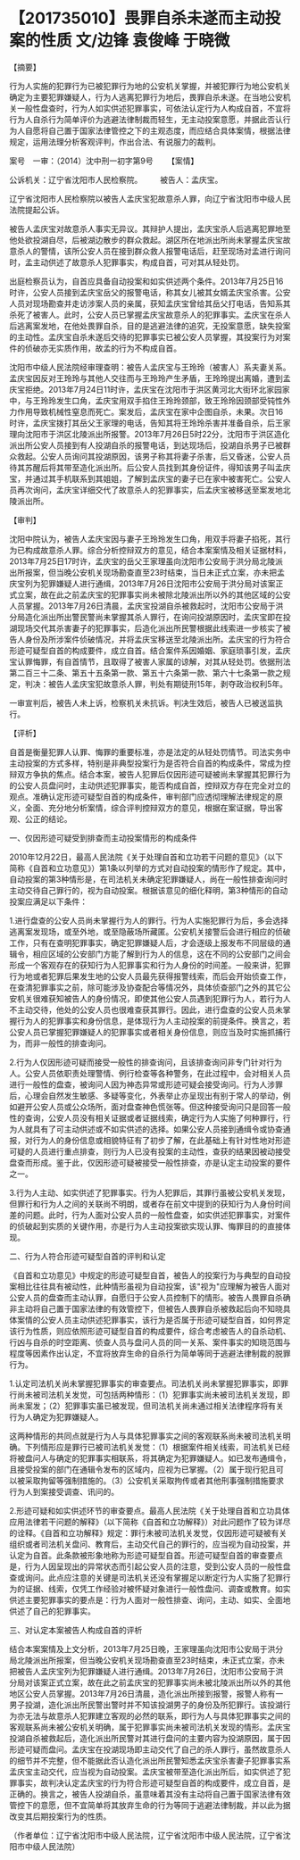 # 【201735010】畏罪自杀未遂而主动投案的性质 文/边锋 袁俊峰 于晓微

【摘要】

行为人实施的犯罪行为已被犯罪行为地的公安机关掌握，并被犯罪行为地公安机关确定为主要犯罪嫌疑人，行为人逃离犯罪行为地后，畏罪自杀未遂。在当地公安机关一般性盘查时，行为人如实供述犯罪事实，可依法认定行为人构成自首，不宜将行为人自杀行为简单评价为逃避法律制裁而轻生，无主动投案意愿，并据此否认行为人自愿将自己置于国家法律管控之下的主观态度，而应结合具体案情，根据法律规定，运用法理分析客观评判，作出合法、有说服力的裁判。

案号　一审：（2014）沈中刑一初字第9号 　　【案情】

公诉机关：辽宁省沈阳市人民检察院。 　　被告人：孟庆宝。

辽宁省沈阳市人民检察院以被告人孟庆宝犯故意杀人罪，向辽宁省沈阳市中级人民法院提起公诉。

被告人孟庆宝对故意杀人事实无异议。其辩护人提出，孟庆宝杀人后逃离犯罪地至他处欲投湖自尽，后被湖边散步的群众救起。湖区所在地派出所尚未掌握孟庆宝故意杀人的警情，该所公安人员在接到群众救人报警电话后，赶至现场对孟进行询问时，孟主动供述了故意杀人犯罪事实，构成自首，可对其从轻处罚。

出庭检察员认为，自首应具备自动投案和如实供述两个条件。2013年7月25日16时许，公安人员接到孟庆宝岳父的报警电话，称其女儿被其女婿孟庆宝杀害。公安人员对现场勘查并走访涉案人员的亲属，获知孟庆宝曾给其岳父打电话，告知系其杀死了被害人。此时，公安人员已掌握孟庆宝故意杀人的犯罪事实。孟庆宝在杀人后逃离案发地，在他处畏罪自杀，目的是逃避法律的追究，无投案意愿，缺失投案的主动性。孟庆宝自杀未遂后交待的犯罪事实已被公安人员掌握，其投案行为对案件的侦破亦无实质作用，故孟的行为不构成自首。

沈阳市中级人民法院经审理查明：被告人孟庆宝与王玲玲（被害人）系夫妻关系。孟庆宝因反对王玲玲与其他人交往而与王玲玲产生矛盾，王玲玲提出离婚，遭到孟庆宝拒绝。2013年7月24日11时许，孟庆宝在沈阳市于洪区黄河北大街环北家园家中，与王玲玲发生口角，孟庆宝用双手掐住王玲玲颈部，致王玲玲因颈部受钝性外力作用导致机械性窒息而死亡。案发后，孟庆宝在家中企图自杀，未果。次日16时许，孟庆宝拨打其岳父王家理的电话，告知其将王玲玲杀害并准备自杀，后王家理向沈阳市于洪区北陵派出所报警。2013年7月26日5时22分，沈阳市于洪区造化派出所公安人员接到有人投湖自杀的报警电话，到达现场后，投湖自杀男子已被群众救起。公安人员询问其投湖原因，该男子称其将妻子杀害，后又昏迷，公安人员待其苏醒后将其带至造化派出所。后公安人员找到其身份证件，得知该男子叫孟庆宝，并通过其手机联系到其姐姐，了解到孟庆宝的妻子已在家中被害死亡。公安人员再次询问，孟庆宝详细交代了故意杀人的犯罪事实，后孟庆宝被移送至案发地北陵派出所。

【审判】

沈阳中院认为，被告人孟庆宝因与妻子王玲玲发生口角，用双手将妻子掐死，其行为已构成故意杀人罪。综合分析控辩双方的意见，结合本案案情及相关证据材料，2013年7月25日17时许，孟庆宝的岳父王家理虽向沈阳市公安局于洪分局北陵派出所报案，但当晚公安机关现场勘查直至23时结束，当日未正式立案，亦未把孟庆宝列为犯罪嫌疑人进行通缉，2013年7月26日沈阳市公安局于洪分局对该案正式立案，故在此之前孟庆宝的犯罪事实尚未被除北陵派出所以外的其他区域的公安人员掌握。2013年7月26日清晨，孟庆宝投湖自杀被救起时，沈阳市公安局于洪分局造化派出所出警民警尚未掌握其杀人罪行，在询问投湖原因时，孟庆宝即在投湖现场交代其杀害妻子的犯罪事实，后造化派出所民警根据此线索进一步核实了被告人身份及所涉案件侦破情况，并将孟庆宝移送至北陵派出所。孟庆宝的行为符合形迹可疑型自首的构成要件，成立自首。结合案件系因婚姻、家庭琐事引发，孟庆宝认罪悔罪，有自首情节，且取得了被害人家属的谅解，对其从轻处罚。依据刑法第二百三十二条、第五十五条第一款、第五十六条第一款、第六十七条第一款之规定，判决：被告人孟庆宝犯故意杀人罪，判处有期徒刑15年，剥夺政治权利5年。

一审宣判后，被告人未上诉，检察机关未抗诉。判决生效后，被告人已被送监执行。

【评析】

自首是衡量犯罪人认罪、悔罪的重要标准，亦是法定的从轻处罚情节。司法实务中主动投案的方式多样，特别是非典型投案行为是否符合自首的构成条件，常成为控辩双方争执的焦点。结合本案，被告人犯罪后仅因形迹可疑被尚未掌握其犯罪行为的公安人员盘问时，主动供述犯罪事实，能否构成自首，控辩双方存在完全对立的观点。准确认定形迹可疑型自首的构成条件，审判部门应透彻理解法律规定的原义，全面、充分地分析案情，综合评判控辩双方的意见，根据在案证据，导出客观、公正的结论。

一、仅因形迹可疑受到排查而主动投案情形的构成条件

2010年12月22日，最高人民法院《关于处理自首和立功若干问题的意见》（以下简称《自首和立功意见》）第1条以列举的方式对自动投案的情形作了规定。其中，自动投案的第3种情形是，在司法机关未确定犯罪嫌疑人，尚在一般性排查询问时主动交待自己罪行的，视为自动投案。根据该意见的细化释明，第3种情形的自动投案应满足以下条件：

1.进行盘查的公安人员尚未掌握行为人的罪行。行为人实施犯罪行为后，多会选择逃离案发现场，或至外地，或至隐蔽场所藏匿。公安机关接警后会进行相应的侦破工作，只有在查明犯罪事实，确定犯罪嫌疑人后，才会逐级上报发布不同层级的通辑令，相应区域的公安部门方能了解到行为人的信息，这在不同的公安部门之间会形成一个客观存在的获知行为人犯罪事实和行为人身份的时间差。一般来讲，犯罪行为地或者犯罪后果发生地的公安人员最先获得报警线索，而后会开始侦查工作，在查清犯罪事实之前，除可能涉及协查配合等情况外，具体侦查部门之外的其它公安机关很难获知被告人的身份情况，即使其他公安人员遇到犯罪行为人，若行为人不主动交待，他处的公安人员也很难查获其罪行。因此，进行盘查的公安人员未掌握行为人的犯罪事实和身份信息，是体现行为人主动投案的前提条件。换言之，若公安人员已掌握犯罪嫌疑人的犯罪事实或者相关身份信息，则应当及时实施抓捕行为，而非一般性的排查询问。

2.行为人仅因形迹可疑而接受一般性的排查询问，且该排查询问非专门针对行为人。公安人员依职责处理警情、例行检查等各种警务，在此过程中，会对相关人员进行一般性的盘查，被询问人因为神态异常或形迹可疑会接受询问。行为人涉罪后，心理会自然发生敏感、多疑等变化，外表举止亦呈现出有别于常人的举动，例如避开公安人员或公众场所，面对盘查神色慌张等。但这种接受询问只是回答一般性的查询，公安人员没有相关证据或者证据线索，确定行为人实施了何种罪行，行为人就具有了可主动供述或不如实供述的选择。如果公安人员接到通缉令或协查通报，对行为人的身份信息或相貌特征有了初步了解，在此基础上有针对性地对形迹可疑的人员进行重点排查，则行为人已没有投案的主动性，查获的结果因被动接受盘查而形成。鉴于此，仅因形迹可疑被接受一般性排查，亦是认定主动投案的要件之一。

3.行为人主动、如实供述了犯罪事实。行为人犯罪后，其罪行虽被公安机关发现，但罪行和行为人之间的关联尚不明朗，或者存在前文中提到的获知行为人身份时间差的问题。此时，行为人面对公安人员的一般性盘查，如实供述犯罪事实，对案件的侦破起到实质的关键作用，亦是行为人主动投案欲实现认罪、悔罪目的的直接体现。

二、行为人符合形迹可疑型自首的评判和认定

《自首和立功意见》中规定的形迹可疑型自首，被告人的投案行为与典型的自动投案相比往往具有被动性，此种情形虽视为自动投案，该"视为"应理解为被告人面对公安人员的盘查而主动认罪，自愿归于公安人员控制下的情形。被告人畏罪自杀确非主动将自己置于国家法律的有效管控下，但被告人畏罪自杀被救起后向不知晓具体案情的公安人员主动供述犯罪事实，该行为是否属于形迹可疑型自首，如何界定该行为性质，则应依照形迹可疑型自首的构成要件，综合考虑被告人的自杀动机、行凶与自杀的时空距离、侦查人员与盘问人员的同一关系、案件事实的知晓范围与程度等因素作出认定，不宜将放弃生命的自杀行为简单等同于逃避法律制裁的脱罪行为。

1.认定司法机关尚未掌握犯罪事实的审查要点。司法机关尚未掌握犯罪事实，即罪行尚未被司法机关发觉，可包括两种情形：（1）犯罪事实尚未被司法机关发现，即尚未案发；（2）犯罪事实虽已被发现，但司法机关尚未通过相关法律程序将有关行为人确定为犯罪嫌疑人。

这两种情形的共同点就是行为人与具体犯罪事实之间的客观联系尚未被司法机关明确。下列情形应是罪行已被司法机关发觉：（1）根据案件相关线索，司法机关已经将被盘问人与确定的犯罪事实相联系，将其确定为犯罪嫌疑人。如已发布通缉令，且接受投案的部门在通辑令发布的区域内，应视为已掌握。（2）属于现行犯且可以被采取拘留等强制措施的。（3）公安机关采取拘传或者其他刑事强制措施要求行为人到案接受调查、讯问的。

2.形迹可疑和如实供述环节的审查要点。最高人民法院《关于处理自首和立功具体应用法律若干问题的解释》（以下简称《自首和立功解释》）对此问题作了较为详尽的诠释。《自首和立功解释》规定：罪行未被司法机关发觉，仅因形迹可疑被有关组织或者司法机关盘问、教育后，主动交代自己的罪行的，应当视为自动投案，并认定为自首。此条款被形象地称为形迹可疑型自首。形迹可疑型自首的审查要点是，行为人因呈现出的异常状态而引起公安人员的注意，受到公安人员的一般性盘查或询问。此点应注意的关键是司法机关还没有掌握足以断定行为人实施了犯罪行为的证据、线索，仅凭工作经验对被怀疑对象进行一般性盘问、调查或教育。如实供述主要犯罪事实的要点是：行为人面对一般性排查、询问，主动、如实、全面地供述了自己的犯罪事实。

三、对认定本案被告人构成自首的评析

结合本案案情及上文分析，2013年7月25日晚，王家理虽向沈阳市公安局于洪分局北陵派出所报案，但当晚公安机关现场勘查直至23时结束，未正式立案，亦未把被告人孟庆宝列为犯罪嫌疑人进行通缉。2013年7月26日，沈阳市公安局于洪分局对该案正式立案，故在此之前孟庆宝的犯罪事实尚未被北陵派出所以外的其他地区公安人员掌握。2013年7月26日清晨，造化派出所接到报警，报警人称有一男子投湖，造化派出所民警出警时并不知该投湖男子的身份及所犯罪行。该投湖行为亦无法与故意杀人犯罪建立客观的必然的联系，即行为人与具体犯罪事实之间的客观联系尚未被公安机关明确，属于犯罪事实尚未被司法机关发现的情形。孟庆宝投湖自杀被救起后，造化派出所民警对其进行盘问的主要内容为投湖原因，属于因形迹可疑而盘问。孟庆宝在投湖现场即主动交代了自己的杀人罪行，虽然故意杀人的细节并不完整，但不能据此否认造化派出所民警知悉孟庆宝杀害妻子犯罪事实系孟庆宝主动交代，应当视为自动投案。孟庆宝被带至造化派出所后，如实供述了犯罪事实，故判决认定孟庆宝的行为符合形迹可疑型自首的构成要件，成立自首，是正确的。换言之，被告人投湖自杀，虽意味着其没有主动将自己置于国家法律有效管控下的意愿，但不宜简单将其放弃生命的行为等同于逃避法律制裁，并以此为据改变其后期投案行为的性质。

（作者单位：辽宁省沈阳市中级人民法院，辽宁省沈阳市中级人民法院，辽宁省沈阳市中级人民法院）